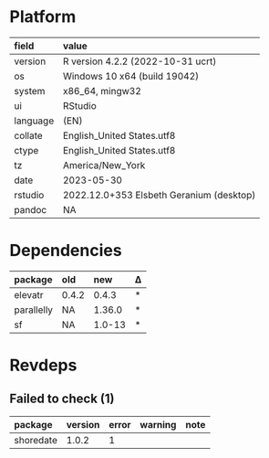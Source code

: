 # Platform

|field    |value                                    |
|:--------|:----------------------------------------|
|version  |R version 4.2.2 (2022-10-31 ucrt)        |
|os       |Windows 10 x64 (build 19042)             |
|system   |x86_64, mingw32                          |
|ui       |RStudio                                  |
|language |(EN)                                     |
|collate  |English_United States.utf8               |
|ctype    |English_United States.utf8               |
|tz       |America/New_York                         |
|date     |2023-05-30                               |
|rstudio  |2022.12.0+353 Elsbeth Geranium (desktop) |
|pandoc   |NA                                       |

# Dependencies

|package    |old   |new    |Δ  |
|:----------|:-----|:------|:--|
|elevatr    |0.4.2 |0.4.3  |*  |
|parallelly |NA    |1.36.0 |*  |
|sf         |NA    |1.0-13 |*  |

# Revdeps

## Failed to check (1)

|package   |version |error |warning |note |
|:---------|:-------|:-----|:-------|:----|
|shoredate |1.0.2   |1     |        |     |

